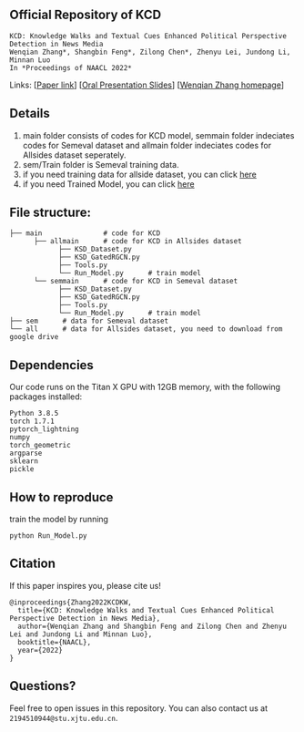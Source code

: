 ## Official Repository of KCD

```
KCD: Knowledge Walks and Textual Cues Enhanced Political Perspective Detection in News Media
Wenqian Zhang*, Shangbin Feng*, Zilong Chen*, Zhenyu Lei, Jundong Li, Minnan Luo
In *Proceedings of NAACL 2022*
```
Links: [[<ins>Paper link</ins>](https://aclanthology.org/2022.naacl-main.304.pdf)] [[<ins>Oral Presentation Slides</ins>](https://aclanthology.org/2022.naacl-main.304.pdf)] [[<ins>Wenqian Zhang homepage</ins>](https://wenqian-zhang.github.io/)]

## Details
1. main folder consists of codes for KCD model, semmain folder indeciates codes for Semeval dataset and allmain folder indeciates codes for Allsides dataset seperately.
2. sem/Train folder is Semeval training data.
3. if you need training data for allside dataset, you can click [here](https://drive.google.com/drive/folders/1onVpTG09xYVErbidpVpaxNbEEGTduKoN?usp=sharing)
4. if you need Trained Model, you can click [here](https://drive.google.com/drive/folders/1MLtZo4KGFPqCGMmuAa8mzhr58UT_YbF6?usp=sharing)

## File structure:
```
├── main               # code for KCD
      ├── allmain      # code for KCD in Allsides dataset
            ├── KSD_Dataset.py
            ├── KSD_GatedRGCN.py
            ├── Tools.py
            └── Run_Model.py      # train model
      └── semmain      # code for KCD in Semeval dataset
            ├── KSD_Dataset.py
            ├── KSD_GatedRGCN.py
            ├── Tools.py
            └── Run_Model.py      # train model
├── sem      # data for Semeval dataset
└── all      # data for Allsides dataset, you need to download from google drive
```

## Dependencies
Our code runs on the Titan X GPU with 12GB memory, with the following packages installed:
```
Python 3.8.5
torch 1.7.1
pytorch_lightning
numpy
torch_geometric
argparse
sklearn
pickle
```

## How to reproduce
train the model by running
```
python Run_Model.py
```

## Citation
If this paper inspires you, please cite us!
```
@inproceedings{Zhang2022KCDKW,
  title={KCD: Knowledge Walks and Textual Cues Enhanced Political Perspective Detection in News Media},
  author={Wenqian Zhang and Shangbin Feng and Zilong Chen and Zhenyu Lei and Jundong Li and Minnan Luo},
  booktitle={NAACL},
  year={2022}
}
```

## Questions?
Feel free to open issues in this repository. You can also contact us at `2194510944@stu.xjtu.edu.cn`.

